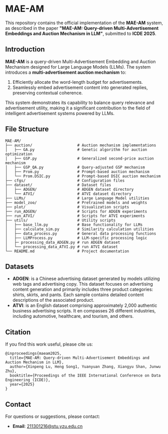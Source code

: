 # MAE-AM

This repository contains the official implementation of the **MAE-AM** system, as described in the paper **"MAE-AM: Query-driven Multi-Advertisement Embeddings and Auction Mechanism in LLM"**, submitted to **ICDE 2025**.

## Introduction

**MAE-AM** is a query-driven Multi-Advertisement Embedding and Auction Mechanism designed for Large Language Models (LLMs). The system introduces a **multi-advertisement auction mechanism** to:

1. Efficiently allocate the word-length budget for advertisements.
2. Seamlessly embed advertisement content into generated replies, preserving contextual coherence.

This system demonstrates its capability to balance query relevance and advertisement utility, making it a significant contribution to the field of intelligent advertisement systems powered by LLMs.

## File Structure

```
MAE-AM/
├── auction/                    # Auction mechanism implementations
│   ├── GA.py                   # Genetic algorithm for auction optimization
│   ├── GSP.py                  # Generalized second-price auction mechanism
│   ├── GSP_QA.py               # Query-adjusted GSP mechanism
│   ├── Prom.py                 # Prompt-based auction mechanism
│   └── Prom.DSIC.py            # Prompt-based DSIC auction mechanism
├── cfgs/                       # Configuration files
├── dataset/                    # Dataset files
│   ├── ADGEN/                  # ADGEN dataset directory
│   └── ATVI/                   # ATVI dataset directory
├── LLMs/                       # Large Language Model utilities
├── model_zoo/                  # Pretrained models and weights
├── plot/                       # Visualization scripts
├── run_ADGEN/                  # Scripts for ADGEN experiments
├── run_ATVI/                   # Scripts for ATVI experiments
├── utils/                      # Utility scripts
│   ├── base_llm.py             # Base functionality for LLMs
│   ├── calculate_sim.py        # Similarity calculation utilities
│   ├── data_process.py         # General data processing functions
│   ├── LLMProcess.py           # LLM-specific processing logic
│   ├─ processing_data_ADGEN.py # run ADGEN dataset
│   └── processing_data_ATVI.py # run ATVI dataset
└── README.md                   # Project documentation
```

## Datasets

* **ADGEN**: is a Chinese advertising dataset generated by models utilizing web tags and advertising copy. This dataset focuses on advertising content generation and primarily includes three product categories: shirts, skirts, and pants. Each sample contains detailed content descriptions of the associated product.
* **ATVI**: is an English dataset comprising approximately 2,000 authentic business advertising scripts. It en compasses 26 different industries, including automotive, healthcare, and tourism, and others.

## Citation

If you find this work useful, please cite us:

```
@inproceedings{maeam2025,
  title={MAE-AM: Query-driven Multi-Advertisement Embeddings and Auction Mechanism in LLM},
  author={Xinpeng Lu, Heng Song1, Yuanyuan Zhang, Xiangyu Shan, Junwu Zhu},
  booktitle={Proceedings of the IEEE International Conference on Data Engineering (ICDE)},
  year={2025}
}
```

## Contact

For questions or suggestions, please contact:

- **Email**: 211301216@stu.yzu.edu.cn

